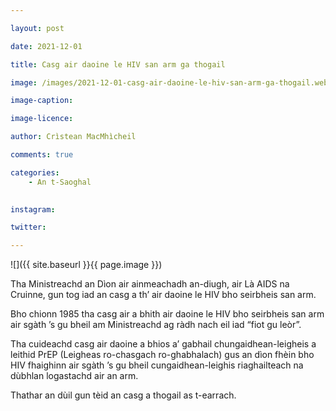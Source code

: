 ```yaml
---

layout: post

date: 2021-12-01

title: Casg air daoine le HIV san arm ga thogail

image: /images/2021-12-01-casg-air-daoine-le-hiv-san-arm-ga-thogail.webp

image-caption:

image-licence:

author: Crìstean MacMhìcheil

comments: true

categories:
    - An t-Saoghal
  

instagram:

twitter:

---
```


![]({{ site.baseurl }}{{ page.image }})

Tha Ministreachd an Dìon air ainmeachadh an-diugh, air Là AIDS na Cruinne, gun tog iad an casg a th’ air daoine le HIV bho seirbheis san arm.

Bho chionn 1985 tha casg air a bhith air daoine le HIV bho seirbheis san arm air sgàth ’s gu bheil am Ministreachd ag ràdh nach eil iad “fiot gu leòr”.

Tha cuideachd casg air daoine a bhios a’ gabhail chungaidhean-leigheis a leithid PrEP (Leigheas ro-chasgach ro-ghabhalach) gus an dìon fhèin bho HIV fhaighinn air sgàth ’s gu bheil cungaidhean-leighis riaghailteach na dùbhlan logastachd air an arm.

Thathar an dùil gun tèid an casg a thogail as t-earrach.
